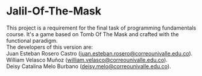 # Jalil-Of-The-Mask

This project is a requirement for the final task of programming fundamentals course. 
It's a game based on Tomb Of The Mask and crafted with the functional paradigm.
<br>
The developers of this version are: 
<br>
Juan Esteban Rosero Castro (juan.esteban.rosero@correounivalle.edu.co).
<br>
William Velasco Muñoz (william.velasco@correounivalle.edu.co).
<br>
Deisy Catalina Melo Burbano (deisy.melo@correounivalle.edu.co).

